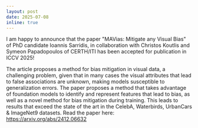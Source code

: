```yaml
---
layout: post
date: 2025-07-08
inline: true
---
```


I am happy to announce that the paper "MAVias: Mitigate any Visual Bias" of PhD candidate Ioannis Sarridis, in collaboration with Christos Koutlis and Symeon Papadopoulos  of CERTH/ITI has been accepted for publication in ICCV 2025!

The article proposes a method for bias mitigation in visual data, a challenging problem, given that in many cases the visual attributes that lead to false associations are unknown, making models susceptible to generalization errors. The paper proposes a method that takes advantage of foundation models to identify and represent features that lead to bias, as well as a novel method for bias mitigation during training. This leads to results that exceed the state of the art in the CelebA, Waterbirds, UrbanCars & ImageNet9 datasets. 
Read the paper here: https://arxiv.org/abs/2412.06632

